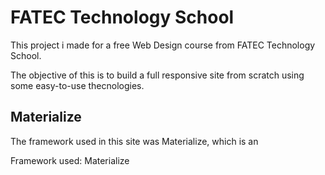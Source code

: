 <h1>FATEC Technology School</h1>
<p>This project i made for a free Web Design course from FATEC Technology School.</p>
The objective of this is to build a full responsive site from scratch using some easy-to-use thecnologies.

<h2>Materialize</h2>
<p>The framework used in this site was Materialize, which is an</p>

Framework used: Materialize
